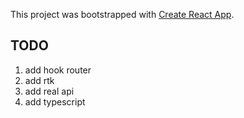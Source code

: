 This project was bootstrapped with [Create React App](https://github.com/facebook/create-react-app).

## TODO

1. add hook router
2. add rtk
3. add real api
4. add typescript

